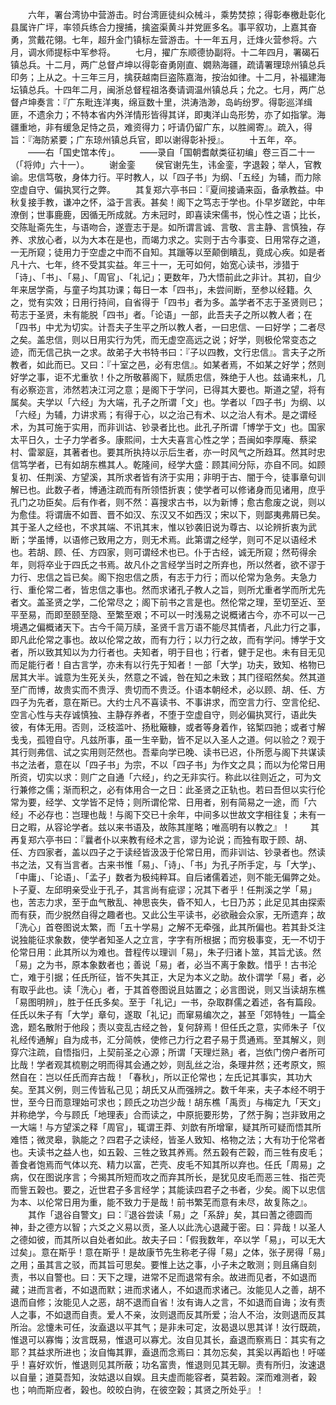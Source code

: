 <!-- { "loadSidebar": true } -->
　　六年，署台湾协中营游击。时台湾匪徒纠众械斗，乘势焚掠；得彰奉檄赴彰化县属许广坪，率领兵练合力搜捕，擒盗渠黄斗并党匪多名。事平叙功，上嘉其奋勇，赏戴花翎。七年，超升金门镇标左营游击。十一年五月，迁烽火营参将。六月，调水师提标中军参将。
　　七月，擢广东顺德协副将。十二年四月，署碣石镇总兵。十二月，两广总督卢坤以得彰奋勇刚直、嫺熟海疆，疏请署理琼州镇总兵印务；上从之。十三年三月，擒获越南巨盗陈嘉海，按治如律。十二月，补福建海坛镇总兵。十四年二月，闽浙总督程祖洛奏请调温州镇总兵；允之。七月，两广总督卢坤奏言：『广东毗连洋夷，绵亘数十里，洪涛浩渺，岛屿纷罗。得彰巡洋缉匪，不遗余力；不特本省内外洋情形皆得其详，即夷洋山岛形势，亦了如指掌。海疆重地，非有缓急足恃之员，难资得力；吁请仍留广东，以胜阃寄』。疏入，得旨：『海防紧要；广东琼州镇总兵官，即以谢得彰补授』。
　　十五年，卒。
　　——右「国史馆本传」。
　　——录自「国朝耆献类征初编」卷三百二十一（「将帅」六十一）。
　　谢金銮
　　侯官谢先生，讳金銮，字退榖；举人，官教谕。忠信笃敬，身体力行。平时教人，以「四子书」为纲、「五经」为辅，而力除空虚自守、偏执冥行之弊。
　　其复郑六亭书曰：『夏间接诵来函，备承教益。中秋复接手教，谦冲之怀，溢于言表。甚矣！阁下之笃志于学也。仆早岁蹉跎，中年潦倒；世事鹿鹿，因循无所成就。方未冠时，即喜读宋儒书，悦心性之语；比长，交陈耻斋先生，与语吻合，遂壹志于是。如所谓言诚、言敬、言主静、言慎独，存养、求放心者，以为大本在是也，而竭力求之。实则于古今事变、日用常存之道，一无所窥；徒用力于空虚之中而不自知。其躐等以至颠倒瞶乱，竟成心疾。如是者凡十六、七年，终不受其实益。年三十一，无可如何，始宽心读书，涉猎于「诗」、「书」、「易」、「周官」、「礼记」；更数年，乃大悟前此之非计。其初，自少年来居学斋，与童子均其功课；每日一本「四书」，未尝间断，至参以经籍。久之，觉有实效；日用行持间，自省得于「四书」者为多。盖学者不志于圣贤则已；苟志于圣贤，未有能脱「四书」者。「论语」一部，此吾夫子之所以教人者；在「四书」中尤为切实。计吾夫子生平之所以教人者，一曰忠信、一曰好学；二者尽之矣。盖忠信，则以日用实行为凭，而无虚空高远之说；好学，则极伦常变态之迹，而无信己执一之求。故弟子大书特书曰：『子以四教，文行忠信』。言夫子之所教者，如此而已。又曰：『十室之邑，必有忠信』。如某者焉，不如某之好学；然则好学之事，讵不尤重欤！仆之所敬慕阁下，赋质忠信，殊绝于人也。兹诵来札，几有必察迩言，沛然若决江河之意；是阁下于学问，已得其大要也。斯道之望，将有属矣。夫学以「六经」为大端，孔子之所谓「文」也。学者以「四子书」为纲、以「六经」为辅，力讲求焉；有得于心，以之治己有术、以之治人有术。是之谓经术，为其可施于实用，而非训诂、钞录者比也。此孔子所谓「博学于文」也。国家太平日久，士子力学者多。康熙间，士大夫喜言心性之学；吾闽如李厚庵、蔡梁村、雷翠庭，其著者也。要其所执持以示后生者，亦一时风气之所趋耳。然其时忠信笃学者，已有如胡东樵其人。乾隆间，经学大盛：顾其间分际，亦自不同。如顾复初、任荆溪、方望溪，其所求者皆有济于实用；非明于古、闇于今，徒事章句训解已也。此数子者，博通注疏而有所领悟折衷；使学者可以修诸身而见诸用，庶乎孔门之功臣矣。后有作者，则不然：喜搜求古书，以为新博；愈古愈废之说，则以为愈佳。将谓唐不如晋、晋不如汉、东汉又不如西汉；宋以下，则鄙夷弗屑已矣。其于圣人之经也，不求其端、不讯其末，惟以钞袭旧说为尊古、以论辨折衷为武断；学虽博，以语修己致用之方，则无术焉。此第谓之经学，则可不足以语经术也。若胡、顾、任、方四家，则可谓经术也已。仆于古经，诚无所窥；然苟得余年，则将卒业于四氏之书焉。故凡仆之言经学当时之所弃也，所以然者，欲不谬于力行、忠信之旨已矣。阁下抱忠信之质，有志于力行；而以伦常为急务。夫急力行、重伦常二者，皆忠信之事也。然而求诸孔子教人之旨，则所尤重者学而所尤先者文。盖圣贤之学，二伦常尽之；阁下前书之言是也。然伦常之理，至切至近、至平至易，而即至颐至隐、至繁至艰；不可以一时浅易之说概诸古今，亦不可以一己境遇之偏概诸天下。古今千简万牍，圣贤千言万语不能尽其情者，凡此力行之事，即凡此伦常之事也。故以伦常之故，而有力行；以力行之故，而有学问。博学于文者，所以致其知以为力行者也。夫知者，明于目也；行者，健于足也。未有目无见而足能行者！自古言学，亦未有以行先于知者！一部「大学」功夫，致知、格物已居其大半。诚意为生死关头，然意之不诚，咎在知之未致；其门径昭然矣。然其道至广而博，故贵实而不贵浮、贵切而不贵泛。仆语本朝经术，必以顾、胡、任、方四子为先者，意在斯已。大约士凡不喜读书、不事讲求，而空言力行、空言伦纪、空言心性与夫存诚慎独、主静存养者，不堕于空虚自守，则必偏执冥行，语此失彼，有体无用。否则，泛枝滥叶、扬秕簸糠，或者等身着作，铭椠四驰；或者寸解戋戋，孤镫自守。凡兹所事，虽一生辛勤，皆不足以入圣人之道。何以验之？观于其行则弗信、试之实用则茫然也。吾辈向学已晚、读书已迟，仆所愿与阁下共谋读书之法者，意在以「四子书」为宗，不以「四子书」为作文之具；而以为伦常日用所资，切实以求：则广之自通「六经」，约之无非实行。称此以往则近之，可为文行兼修之儒；渐而积之，必有体用合一之日：此圣贤之正轨也。若曰吾但以实行伦常为要，经学、文学皆不足恃；则所谓伦常、日用者，别有简易之一途，而「六经」不必存也：岂理也哉！与阁下交已十余年，中间多以世故文字相往复；未有一日之暇，从容论学者。兹以来书语及，故陈其崖略；唯高明有以教之』！
　　其再复郑六亭书曰：『曩者仆以来教有经术之言，谬为论说；而独有取于顾、胡、任、方四家者，盖以四子之于读经皆汲汲于伦常日用，而非训诂、钞录者也。然读书之法，又有当言者。古来书惟「易」、「诗」、「书」为孔子所手定，与「大学」、「中庸」、「论语」、「孟子」数者为极纯粹耳。自后诸儒着述，则不能无偏弊之处。卜子夏、左邱明亲受业于孔子，其言尚有疵谬；况其下者乎！任荆溪之学「易」也，苦志力求，至于血气散乱、神思丧失，昏不知人，七日乃苏；此足见其由探索而有获，而少脱然自得之趣者也。又此公生平读书，必欲融会众家，无所遗弃；故「洗心」首卷图说太繁，而「五十学易」之解不无牵强，此其所偏也。若其卦爻注说独能征求象数，使学者知圣人之立言，字字有所根据；而穷极事变，无一不切于伦常日用：此其所以为难也。昔程传以理训「易」，朱子归诸卜筮，其旨尤该。然「易」之为书，原本象数者也；善说「易」者，必当不离于象数。惜乎！古书沦亡，难于引据；任氏所征，皆不失其正，大足为本义之助。故仆谓学「易」者，必有取乎此也。读「洗心」者，于其首卷图说且姑置之；必言图说，则又当读胡东樵「易图明辨」，胜于任氏多矣。至于「礼记」一书，杂取群儒之着述，各有篇段。任氏以朱子有「大学」章句，遂取「礼记」而窜易编次之，甚至「郊特牲」一篇全逸，题名散附于他段；责以变乱古经之咎，复何辞焉！但任氏之意，实师朱子「仪礼经传通解」自为成书，汇分简帙，使修己力行之君子易于贯通焉。至其解义，则穿穴注疏，自悟指归，上契前圣之心源；所谓「天理烂熟」者，岂依门傍户者所可比哉！学者观其梳剔之明而得其会通之妙，则乱丝之治，条理井然；还考原文，照然自在：岂以任氏而弃古哉！「春秋」，所以正伦常也；左氏记其事实，其功大矣。至其义例，则三传皆私己见；胡氏又从而强辨之。数千年来，夫子本经不明于世，至今日而意理始可求也；顾氏之功岂少哉！胡东樵「禹贡」与梅定九「天文」并称绝学，今与顾氏「地理表」合而读之，中原扼要形势，了然于胸；岂非致用之一大端！与方望溪之释「周官」，辄谓王莽、刘歆有所增窜，疑其所可疑而悟其所难悟；微灵皋，孰能之？四君子之读经，皆圣人致知、格物之法；大有功于伦常者也。夫读书之益人也，如五榖、三牲之致其养焉。然五榖有芒榖，而三牲有皮毛；善食者饱焉而气体以充、精力以富，芒壳、皮毛不知其所以弃也。任氏「周易」之病，仅在图说序言；今揭其所短而攻之而弃其所长，是犹见皮毛而恶三牲、指芒壳而訾五榖也。要之，近世君子多言经学；其能读四君子之书者，少矣。阁下以忠信为本、以伦常日用为重，能不致力于是哉！前书繁芜而意有未尽，故复陈之』。
　　其作「退谷自警文」曰：『退谷尝读「易」之「系辞」矣，其曰蓍之德圆而神，卦之德方以智；六爻之义易以贡，圣人以此洗心退藏于密。曰：异哉！以圣人之德如彼，而其所以自处者如此。故夫子曰：「假我数年，卒以学「易」，可以无大过矣」。意在斯乎！意在斯乎！是故康节先生称老子得「易」之体，张子房得「易」之用；虽其言之驳，而其旨可思矣。要惟上达之事，小子未之敢测；则且痛自刻责，书以自警也。曰：天下之理，进常不足而退常有余。故进而见者，不如退而藏；进而言者，不如退而默；进而求诸人，不如退而求诸己。汝能见人之善，胡不退而自修；汝能见人之恶，胡不退而自省！汝有诲人之言，不如退而自诲；汝有责人之事，不如退而自责。爱人不亲，汝则退而反其所爱；治人不治，汝则退而反其所治。忿懥未可任，汝盍退以平其气；是非未可定，汝曷退以思其详！汝行既疏，惟退可以寡悔；汝言既易，惟退可以寡尤。汝自见其长，盍退而察焉日：其实有之耶？其益求所进也；汝自悔其罪，盍退而念焉曰：其勿忘矣，其奚以再蹈也！吁嗟乎！喜好欢忻，惟退则见其所蔽；功名富贵，惟退则见其无聊。责有所归，汝速退以自量；道莫吾知，汝姑退以自娱。且夫虚而能容者，莫若榖。深而难测者，榖也；响而斯应者，榖也。皎皎白驹，在彼空榖；其贤之所处乎』！
